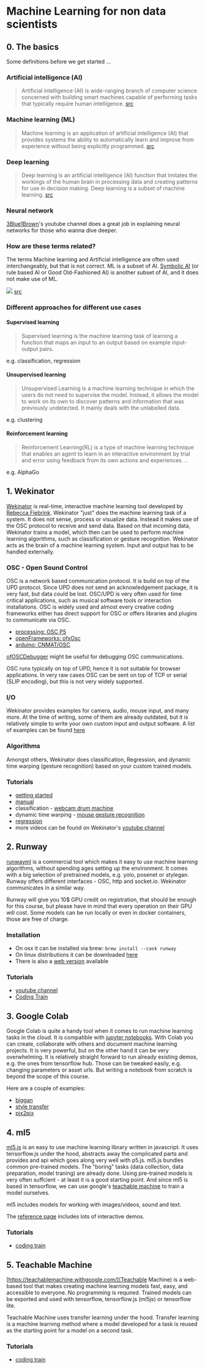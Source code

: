 # Machine Learning for non data scientists
## 0. The basics
Some definitions before we get started ...

### Artificial intelligence (AI)
> Artificial intelligence (AI) is wide-ranging branch of computer science concerned with building smart machines capable of performing tasks that typically require human intelligence. 
[src](https://builtin.com/artificial-intelligence)

### Machine learning (ML)
> Machine learning is an application of artificial intelligence (AI) that provides systems the ability to automatically learn and improve from experience without being explicitly programmed.
[src](https://www.expert.ai/blog/machine-learning-definition/)

<!-- > Machine Learning is the study of computer algorithms that improve automatically through experience.
[src](http://www.cs.cmu.edu/afs/cs.cmu.edu/user/mitchell/ftp/mlbook.html) -->


### Deep learning
> Deep learning is an artificial intelligence (AI) function that imitates the workings of the human brain in processing data and creating patterns for use in decision making. Deep learning is a subset of machine learning.
[src](https://www.investopedia.com/terms/d/deep-learning.asp)

### Neural network
[3Blue1Brown](https://www.youtube.com/watch?v=aircAruvnKk&list=PLZHQObOWTQDNU6R1_67000Dx_ZCJB-3pi)'s youtube channel does a great job in explaining neural networks for those who wanna dive deeper.

### How are these terms related?
The terms Machine learning and Artificial intelligence are often used interchangeably, but that is not correct. ML is a subset of AI. [Symbolic AI](https://medium.com/@vbanda/good-old-fashioned-artificial-intelligence-b60800313dee) (or rule based AI or Good Old-Fashioned AI) is another subset of AI, and it does not make use of ML.

![](./assets/AI-vs-ML-vs-Deep-Learning_GABO-e1578660361203.png)
[src](https://www.gabo.de/kuenstliche-intelligenz-vs-machine-learning-definition-und-abgrenzung/)


### Different approaches for different use cases
#### Supervised learning
> Supervised learning is the machine learning task of learning a function that maps an input to an output based on example input-output pairs.

e.g. classification, regression

#### Unsupervised learning
> Unsupervised Learning is a machine learning technique in which the users do not need to supervise the model. Instead, it allows the model to work on its own to discover patterns and information that was previously undetected. It mainly deals with the unlabelled data.

e.g. clustering

#### Reinforcement learning
> Reinforcement Learning(RL) is a type of machine learning technique that enables an agent to learn in an interactive environment by trial and error using feedback from its own actions and experiences. ..

e.g. AlphaGo


## 1. Wekinator
[Wekinator](http://www.wekinator.org/) is real-time, interactive machine learning tool developed by [Rebecca Fiebrink](https://www.doc.gold.ac.uk/~mas01rf/homepage/).
Wekinator "just" does the machine learning task of a system. It does not sense, process or visualize data. Instead it makes use of the OSC protocol to receive and send data. Based on that incoming data, Wekinator trains a model, which then can be used to perform machine learning algorithms, such as classification or gesture recognition. 
Wekinator acts as the brain of a machine learning system. Input and output has to be handled externally. 

### OSC - Open Sound Control
OSC is a network based communication protocol. It is build on top of the UPD protocol. Since UPD does not send an acknowledgement package, it is very fast, but data could be lost. OSC/UPD is very often used for time critical applications, such as musical software tools or interaction installations. 
OSC is widely used and almost every creative coding frameworks either has direct support for OSC or offers libraries and plugins to communicate via OSC.
* [processing: OSC P5](http://www.sojamo.de/libraries/oscP5/)
* [openFrameworks: ofxOsc](https://github.com/openframeworks/openFrameworks/tree/master/addons/ofxOsc)
* [arduino: CNMAT/OSC](https://github.com/CNMAT/OSC)

[ofOSCDebugger](https://github.com/thomasgeissl/ofOSCDebugger) might be useful for debugging OSC communications.

OSC runs typically on top of UPD, hence it is not suitable for browser applications. In very raw cases OSC can be sent on top of TCP or serial (SLIP encoding), but this is not very widely supported.

### I/O
Wekinator provides examples for camera, audio, mouse input, and many more. At the time of writing, some of them are already outdated, but it is relatively simple to write your own custom input and output software.
A list of examples can be found [here](http://www.wekinator.org/examples/)

### Algorithms
Amongst others, Wekinator does classification, Regression, and dynamic time warping (gesture recognition) based on your custom trained models.

### Tutorials
* [getting started](https://www.youtube.com/watch?v=dPV-gCqy9j4)
* [manual](http://www.wekinator.org/detailed-instructions/)
* classification - [webcam drum machine](https://www.youtube.com/watch?v=NKyyBAKrQgE)
* dynamic time warping - [mouse gesture recognition](https://www.youtube.com/watch?v=J4viXTThDTE)
* [regression](https://www.youtube.com/watch?v=4lxGh0jQWBo)
* more videos can be found on Wekinator's [youtube channel](https://www.youtube.com/channel/UCot7vfr_9hTy2qp3ksTxGmg/videos)

## 2. Runway
[runwayml](https://runwayml.com/) is a commercial tool which makes it easy to use machine learning algorithms, without spending ages setting up the environment. It comes with a big selection of pretrained models, e.g. yolo, posenet or stylegan. Runway offers different interfaces - OSC, http and socket.io. Wekinator communicates in a similar way.

Runway will give you 10$ GPU credit on registration, that should be enough for this course, but please have in mind that every operation on their GPU will cost. Some models can be run locally or even in docker containers, those are free of charge.

### Installation
* On osx it can be installed via brew: `brew install --cask runway`
* On linux distributions it can be downloaded [here](https://support.runwayml.com/en/articles/3116268-runway-on-linux)
* There is also a [web version](https://app.runwayml.com/) available

### Tutorials
* [youtube channel](https://www.youtube.com/c/RunwayML/videos)
* [Coding Train](https://www.youtube.com/watch?v=ARnf4ilr9Hc)

## 3. Google Colab
Google Colab is quite a handy tool when it comes to run machine learning tasks in the cloud. It is compatible with [jupyter notebooks](https://jupyter.org/). With Colab you can create, collaborate with others and document machine learning projects. 
It is very powerful, but on the other hand it can be very overwhelming. It is relatively straight forward to run already existing demos, e.g. the ones from tensorflow hub. Those can be tweaked easily, e.g. changing parameters or asset urls. But writing a notebook from scratch is beyond the scope of this course.

Here are a couple of examples:
* [biggan](https://colab.research.google.com/github/tensorflow/hub/blob/master/examples/colab/biggan_generation_with_tf_hub.ipynb#scrollTo=dSAyfDfnVugs)
* [style transfer](https://colab.research.google.com/github/tensorflow/models/blob/master/research/nst_blogpost/4_Neural_Style_Transfer_with_Eager_Execution.ipynb)
* [pix2pix](https://colab.research.google.com/github/tensorflow/docs/blob/master/site/en/tutorials/generative/pix2pix.ipynb)

## 4. ml5
[ml5.js](https://ml5js.org/) is an easy to use machine learning library written in javascript. It uses tensorflow.js under the hood, abstracts away the complicated parts and provides and api which goes along very well with p5.js.
ml5.js bundles common pre-trained models. The "boring" tasks (data collection, data preparation, model traning) are already done. Using pre-trained models is very often suffcient - at least it is a good starting point. And since ml5 is based in tensorflow, we can use google's [teachable machine](https://teachablemachine.withgoogle.com/) to train a model ourselves. 

ml5 includes models for working with images/videos, sound and text.

The [reference page](https://learn.ml5js.org/#/reference/object-detector?id=examples) includes lots of interactive demos.



### Tutorials
* [coding train](https://www.youtube.com/playlist?list=PLRqwX-V7Uu6YPSwT06y_AEYTqIwbeam3y)

## 5. Teachable Machine
[https://teachablemachine.withgoogle.com/](Teachable Machine) is a web-based tool that makes creating machine learning models fast, easy, and accessible to everyone. No programming is required. Trained models can be exported and used with tensorflow, tensorflow.js (ml5js) or tensorflow lite. 

Teachable Machine uses transfer learning under the hood. Transfer learning is a machine learning method where a model developed for a task is reused as the starting point for a model on a second task.


### Tutorials
* [coding train](https://www.youtube.com/watch?v=kwcillcWOg0)